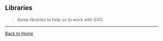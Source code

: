 ## Libraries
> Some libraries to help us to work with SVG.

---
[Back to Home](https://github.com/willianjusten/awesome-audio-visualization)
